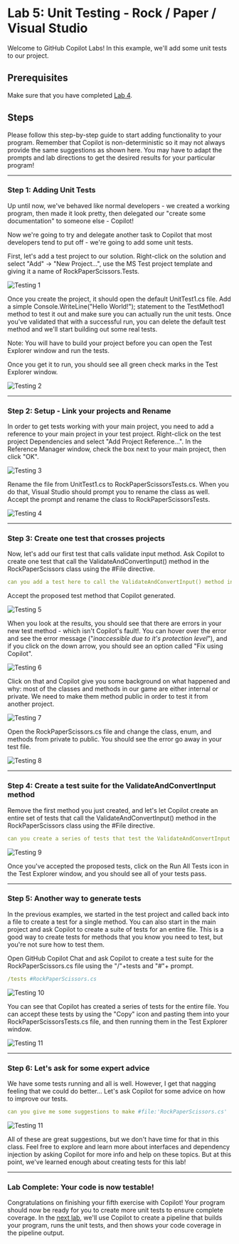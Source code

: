# Lab 5: Unit Testing - Rock / Paper / Visual Studio

Welcome to GitHub Copilot Labs! In this example, we'll add some unit tests to our project.

## Prerequisites

Make sure that you have completed [Lab 4](../RPS-Lab-4/README.md).

## Steps

Please follow this step-by-step guide to start adding functionality to your program. Remember that Copilot is non-deterministic so it may not always provide the same suggestions as shown here. You may have to adapt the prompts and lab directions to get the desired results for your particular program!

---

### Step 1: Adding Unit Tests

Up until now, we've behaved like normal developers - we created a working program, then made it look pretty, then delegated our "create some documentation" to someone else - Copilot!  

Now we're going to try and delegate another task to Copilot that most developers tend to put off - we're going to add some unit tests.

First, let's add a test project to our solution.  Right-click on the solution and select "Add" -> "New Project...", use the MS Test project template and giving it a name of RockPaperScissors.Tests.

![Testing 1](images/RPS_500.png)

Once you create the project, it should open the default UnitTest1.cs file.  Add a simple Console.WriteLine("Hello World!"); statement to the TestMethod1 method to test it out and make sure you can actually run the unit tests.  Once you've validated that with a successful run, you can delete the default test method and we'll start building out some real tests.  

Note: You will have to build your project before you can open the Test Explorer window and run the tests. 

Once you get it to run, you should see all green check marks in the Test Explorer window.

![Testing 2](images/RPS_505.png)

---

### Step 2: Setup - Link your projects and Rename

In order to get tests working with your main project, you need to add a reference to your main project in your test project.  Right-click on the test project Dependencies and select "Add Project Reference...".  In the Reference Manager window, check the box next to your main project, then click "OK".

![Testing 3](images/RPS_508.png)

Rename the file from UnitTest1.cs to RockPaperScissorsTests.cs.  When you do that, Visual Studio should prompt you to rename the class as well.  Accept the prompt and rename the class to RockPaperScissorsTests.

![Testing 4](images/RPS_510.png)

---

### Step 3: Create one test that crosses projects

Now, let's add our first test that calls validate input method.  Ask Copilot to create one test that call the ValidateAndConvertInput() method in the RockPaperScissors class using the #File directive.

``` yaml
can you add a test here to call the ValidateAndConvertInput() method in the #file:'RockPaperScissors.cs' ?
```

Accept the proposed test method that Copilot generated.

![Testing 5](images/RPS_520.png)

When you look at the results, you should see that there are errors in your new test method - which isn't Copilot's fault!.  You can hover over the error and see the error message ("*inaccessible due to it's protection level*"), and if you click on the down arrow, you should see an option called "Fix using Copilot".

![Testing 6](images/RPS_525.png)

Click on that and Copilot give you some background on what happened and why: most of the classes and methods in our game are either internal or private. We need to make them method public in order to test it from another project.

![Testing 7](images/RPS_530.png)

Open the RockPaperScissors.cs file and change the class, enum, and methods from private to public.  You should see the error go away in your test file.

![Testing 8](images/RPS_534.png)

---

### Step 4: Create a test suite for the ValidateAndConvertInput method

Remove the first method you just created, and let's let Copilot create an entire set of tests that call the ValidateAndConvertInput() method in the RockPaperScissors class using the #File directive.

``` yaml
can you create a series of tests that test the ValidateAndConvertInput method in the #file:'RockPaperScissors.cs' ?
```

![Testing 9](images/RPS_536.png)

Once you've accepted the proposed tests, click on the Run All Tests icon in the Test Explorer window, and you should see all of your tests pass.

---

### Step 5: Another way to generate tests

In the previous examples, we started in the test project and called back into a file to create a test for a single method. You can also start in the main project and ask Copilot to create a suite of tests for an entire file.  This is a good way to create tests for methods that you know you need to test, but you're not sure how to test them.

Open GitHub Copilot Chat and ask Copilot to create a test suite for the RockPaperScissors.cs file using the "/"+tests and "#"+<fileName> prompt.

``` yaml
/tests #RockPaperScissors.cs
```

![Testing 10](images/RPS_540.png)

You can see that Copilot has created a series of tests for the entire file.  You can accept these tests by using the "Copy" icon and pasting them into your RockPaperScissorsTests.cs file, and then running them in the Test Explorer window.

![Testing 11](images/RPS_540.png)

---

### Step 6: Let's ask for some expert advice

We have some tests running and all is well. However, I get that nagging feeling that we could do better...  Let's ask Copilot for some advice on how to improve our tests.

``` yaml
can you give me some suggestions to make #file:'RockPaperScissors.cs'  more testable? 
```

![Testing 11](images/RPS_550.png)

All of these are great suggestions, but we don't have time for that in this class.  Feel free to explore and learn more about interfaces and dependency injection by asking Copilot for more info and help on these topics.  But at this point, we've learned enough about creating tests for this lab!

---

### Lab Complete: Your code is now testable!

Congratulations on finishing your fifth exercise with Copilot!  Your program should now be ready for you to create more unit tests to ensure complete coverage. In the [next lab](../RPS-Lab-6/README.md), we'll use Copilot to create a pipeline that builds your program, runs the unit tests, and then shows your code coverage in the pipeline output.
